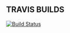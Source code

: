 <h2>TRAVIS BUILDS</h2>

[![Build Status](https://travis-ci.org/TPII20152/SB05.svg)](https://travis-ci.org/TPII20152/SB05)
